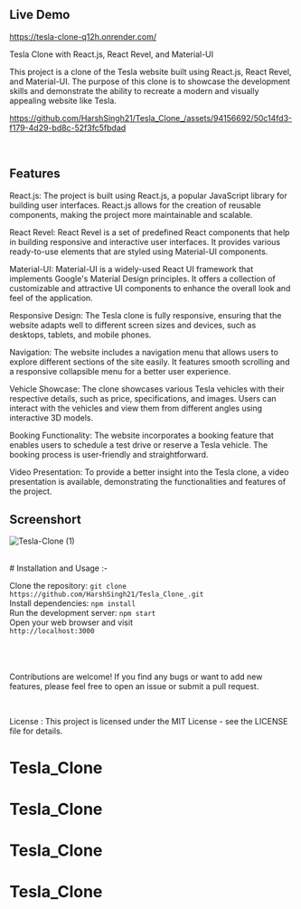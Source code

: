 ## Live Demo 
<a href='https://tesla-clone-q12h.onrender.com/' target="_blank">https://tesla-clone-q12h.onrender.com/</a>



Tesla Clone with React.js, React Revel, and Material-UI
<br>



This project is a clone of the Tesla website built using React.js, React Revel, and Material-UI. The purpose of this clone is to showcase the development skills and demonstrate the ability to recreate a modern and visually appealing website like Tesla.

 https://github.com/HarshSingh21/Tesla_Clone_/assets/94156692/50c14fd3-f179-4d29-bd8c-52f3fc5fbdad

<br>

## Features 

React.js: The project is built using React.js, a popular JavaScript library for building user interfaces. React.js allows for the creation of reusable components, making the project more maintainable and scalable.

React Revel: React Revel is a set of predefined React components that help in building responsive and interactive user interfaces. It provides various ready-to-use elements that are styled using Material-UI components.

Material-UI: Material-UI is a widely-used React UI framework that implements Google's Material Design principles. It offers a collection of customizable and attractive UI components to enhance the overall look and feel of the application.

Responsive Design: The Tesla clone is fully responsive, ensuring that the website adapts well to different screen sizes and devices, such as desktops, tablets, and mobile phones.

Navigation: The website includes a navigation menu that allows users to explore different sections of the site easily. It features smooth scrolling and a responsive collapsible menu for a better user experience.

Vehicle Showcase: The clone showcases various Tesla vehicles with their respective details, such as price, specifications, and images. Users can interact with the vehicles and view them from different angles using interactive 3D models.

Booking Functionality: The website incorporates a booking feature that enables users to schedule a test drive or reserve a Tesla vehicle. The booking process is user-friendly and straightforward.

Video Presentation: To provide a better insight into the Tesla clone, a video presentation is available, demonstrating the functionalities and features of the project.


## Screenshort 

![Tesla-Clone (1)](https://github.com/HarshSingh21/Tesla_Clone_/assets/94156692/7636a8df-4e92-4052-9063-20291b87abc6)
<br>

<br>
# Installation and Usage  :-

Clone the repository:  `git clone https://github.com/HarshSingh21/Tesla_Clone_.git`
<br>
Install dependencies:   `npm install`
<br>
Run the development server: `npm start`
<br>
Open your web browser and visit 
<br>
`http://localhost:3000`

<br><br>
<br>
Contributions are welcome! If you find any bugs or want to add new features, please feel free to open an issue or submit a pull request.

<br>

License : This project is licensed under the MIT License - see the LICENSE file for details.
# Tesla_Clone
# Tesla_Clone
# Tesla_Clone
# Tesla_Clone
